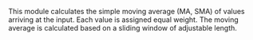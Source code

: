 
[comment]: # (TimeSeriesCanvasModule)
This module calculates the simple moving average (MA, SMA) of values arriving at the input. Each value is assigned equal weight. The moving average is calculated based on a sliding window of adjustable length.